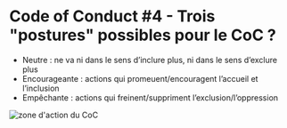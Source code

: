 # Code of Conduct #4 - Trois "postures" possibles pour le CoC ?

- Neutre : ne va ni dans le sens d’inclure plus, ni dans le sens d’exclure plus
- Encourageante : actions qui promeuent/encouragent l’accueil et l’inclusion
- Empêchante : actions qui freinent/suppriment l’exclusion/l’oppression

![zone d'action du CoC](https://raw.githubusercontent.com/Julia-barbelane/reflexions/master/photos/code-of-conduct/zone-d-action-du-coc.jpeg)
